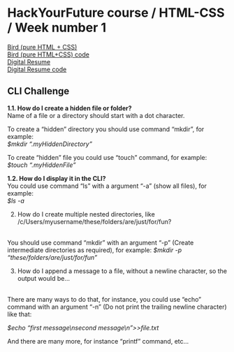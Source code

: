 # HackYourFuture course / HTML-CSS / Week number 1
<a href="http://htmlpreview.github.io/?https://github.com/asksmith/HTML-CSS/blob/main/week1/prep-exercises/bird.html">Bird (pure HTML + CSS)</a>
<br>
<a href="https://github.com/asksmith/HTML-CSS/blob/main/week1/prep-exercises/bird.html">Bird (pure HTML+CSS) code</a>
<br>
<a href="http://htmlpreview.github.io/?https://github.com/asksmith/HTML-CSS/blob/main/week1/digital-resume/cv.html">Digital Resume</a>
<br>
<a href="https://github.com/asksmith/HTML-CSS/blob/main/week1/digital-resume/cv.html">Digital Resume code</a>

<h2>CLI Challenge</h2>
<b>1.1. How do I create a hidden file or folder? </b>
<br>
Name of a file or a directory should start with a dot character. <br>

To create a “hidden” directory you should use command “mkdir”, for example: <br>
<i>$mkdir “.myHiddenDirectory”</i><br>

To create “hidden” file you could use “touch” command, for example: <br>
<i>$touch “.myHiddenFile”</i><br>

<b>1.2. How do I display it in the CLI?</b>
<br>
You could use command “ls” with a argument “-a” (show all files), for example:<br>
<i>$ls -a</i>

2. How do I create multiple nested directories, like /c/Users/myusername/these/folders/are/just/for/fun?
<br>
You should use command “mkdir” with an argument “-p” (Create intermediate directories as required), for example:
<i>$mkdir -p “these/folders/are/just/for/fun” </i>

3. How do I append a message to a file, without a newline character, so the output would be…
<br>
There are many ways to do that, for instance, you could use “echo” command with an argument “-n” (Do not print the trailing newline character) like that:<br>

<i>$echo “first message\nsecond message\n”>>file.txt</i>

And there are many more, for instance “printf” command, etc...

